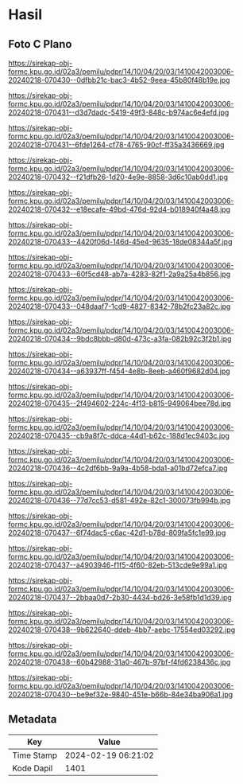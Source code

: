 # Hasil

## Foto C Plano

https://sirekap-obj-formc.kpu.go.id/02a3/pemilu/pdpr/14/10/04/20/03/1410042003006-20240218-070430--0dfbb21c-bac3-4b52-9eea-45b80f48b19e.jpg

https://sirekap-obj-formc.kpu.go.id/02a3/pemilu/pdpr/14/10/04/20/03/1410042003006-20240218-070431--d3d7dadc-5419-49f3-848c-b974ac6e4efd.jpg

https://sirekap-obj-formc.kpu.go.id/02a3/pemilu/pdpr/14/10/04/20/03/1410042003006-20240218-070431--6fde1264-cf78-4765-90cf-ff35a3436669.jpg

https://sirekap-obj-formc.kpu.go.id/02a3/pemilu/pdpr/14/10/04/20/03/1410042003006-20240218-070432--f21dfb26-1d20-4e9e-8858-3d6c10ab0dd1.jpg

https://sirekap-obj-formc.kpu.go.id/02a3/pemilu/pdpr/14/10/04/20/03/1410042003006-20240218-070432--e18ecafe-49bd-476d-92d4-b018940f4a48.jpg

https://sirekap-obj-formc.kpu.go.id/02a3/pemilu/pdpr/14/10/04/20/03/1410042003006-20240218-070433--4420f06d-146d-45e4-9635-18de08344a5f.jpg

https://sirekap-obj-formc.kpu.go.id/02a3/pemilu/pdpr/14/10/04/20/03/1410042003006-20240218-070433--60f5cd48-ab7a-4283-82f1-2a9a25a4b856.jpg

https://sirekap-obj-formc.kpu.go.id/02a3/pemilu/pdpr/14/10/04/20/03/1410042003006-20240218-070433--048daaf7-1cd9-4827-8342-78b2fc23a82c.jpg

https://sirekap-obj-formc.kpu.go.id/02a3/pemilu/pdpr/14/10/04/20/03/1410042003006-20240218-070434--9bdc8bbb-d80d-473c-a3fa-082b92c3f2b1.jpg

https://sirekap-obj-formc.kpu.go.id/02a3/pemilu/pdpr/14/10/04/20/03/1410042003006-20240218-070434--a63937ff-f454-4e8b-8eeb-a460f9682d04.jpg

https://sirekap-obj-formc.kpu.go.id/02a3/pemilu/pdpr/14/10/04/20/03/1410042003006-20240218-070435--2f494602-224c-4f13-b815-949064bee78d.jpg

https://sirekap-obj-formc.kpu.go.id/02a3/pemilu/pdpr/14/10/04/20/03/1410042003006-20240218-070435--cb9a8f7c-ddca-44d1-b62c-188d1ec9403c.jpg

https://sirekap-obj-formc.kpu.go.id/02a3/pemilu/pdpr/14/10/04/20/03/1410042003006-20240218-070436--4c2df6bb-9a9a-4b58-bda1-a01bd72efca7.jpg

https://sirekap-obj-formc.kpu.go.id/02a3/pemilu/pdpr/14/10/04/20/03/1410042003006-20240218-070436--77d7cc53-d581-492e-82c1-300073fb994b.jpg

https://sirekap-obj-formc.kpu.go.id/02a3/pemilu/pdpr/14/10/04/20/03/1410042003006-20240218-070437--6f74dac5-c6ac-42d1-b78d-809fa5fc1e99.jpg

https://sirekap-obj-formc.kpu.go.id/02a3/pemilu/pdpr/14/10/04/20/03/1410042003006-20240218-070437--a4903946-f1f5-4f60-82eb-513cde9e99a1.jpg

https://sirekap-obj-formc.kpu.go.id/02a3/pemilu/pdpr/14/10/04/20/03/1410042003006-20240218-070437--2bbaa0d7-2b30-4434-bd26-3e58fb1d1d39.jpg

https://sirekap-obj-formc.kpu.go.id/02a3/pemilu/pdpr/14/10/04/20/03/1410042003006-20240218-070438--9b622640-ddeb-4bb7-aebc-17554ed03292.jpg

https://sirekap-obj-formc.kpu.go.id/02a3/pemilu/pdpr/14/10/04/20/03/1410042003006-20240218-070438--60b42988-31a0-467b-97bf-f4fd6238436c.jpg

https://sirekap-obj-formc.kpu.go.id/02a3/pemilu/pdpr/14/10/04/20/03/1410042003006-20240218-070430--be9ef32e-9840-451e-b66b-84e34ba906a1.jpg


## Metadata

| Key        | Value               |
| ---------- | ------------------- |
| Time Stamp | 2024-02-19 06:21:02 |
| Kode Dapil | 1401                |



